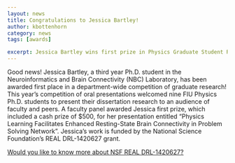 ```yaml
---
layout: news
title: Congratulations to Jessica Bartley!
author: kbottenhorn
category: news
tags: [awards]

excerpt: Jessica Bartley wins first prize in Physics Graduate Student Research Competition!
---
```


Good news! Jessica Bartley, a third year Ph.D. student in the Neuroinformatics and Brain Connectivity (NBC) Laboratory, has been awarded first place in a department-wide competition of graduate research! This year’s competition of oral presentations welcomed nine FIU Physics Ph.D. students to present their dissertation research to an audience of faculty and peers. A faculty panel awarded Jessica first prize, which included a cash prize of $500, for her presentation entitled “Physics Learning Facilitates Enhanced Resting-State Brain Connectivity in Problem Solving Network”. Jessica’s work is funded by the National Science Foundation’s REAL DRL-1420627 grant.

[Would you like to know more about NSF REAL DRL-1420627?](https://nbclab.github.io/projects/physics-learning)
